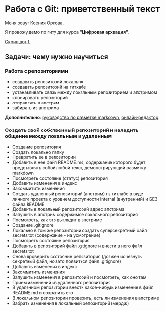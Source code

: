 # Работа с Git: приветственный текст

Меня зовут Ксения Орлова.

Я провожу демо по гиту для курса **"Цифровая архвация"**.

[Скриншот 1.](screenshots/screenshot_git_1.jpg)

## Задачи: чему нужно научиться

### Работа с репозиториями
- создавать репозиторий локально
- создавать репозиторий на гитхабе
- устанавливать связь между локальным репозиторием и апстримом
- клонировать репозиторий
- отправлять в апстрим
- забирать из апстрима

**Дополнительно**:
[руководство по разметке markdown](https://gist.github.com/Jekins/2bf2d0638163f1294637), [онлайн-редактор](https://stackedit.io/app).

### Создать свой собственный репозиторий и наладить общение между локальным и удаленным
- Создание репозитория
- Создать локально папку
- Превратить ее в репозиторий
- Добавить в нее файл README.md, содержание которого будет представлять собой любой текст, демонстрирующий разметку markdown
- Посмотреть состояние (статус) репозитория
- Добавить изменения в индекс
- Закоммитить изменения
- Создать удаленный репозиторий (апстрим) на гитлабе в виде личного проекта с уровнем доступности Internal (внутренний) и БЕЗ файла README
- Добавить в локальный репозиторий адрес апстрима
- Запушить в апстрим содержимое локального репозитория
- Посмотреть, как это выглядит в апстриме
- Создание .gitignore
- Локально в том же репозитории создать суперсекретный файл secrets.txt (содержание - на усмотрение)
- Посмотреть состояние репозитория
- Добавить в репозиторий файл .gitignore и внести в него файл secrets.txt
- Снова проверить состояние репозитория (должен исчезнуть секретный файл, но зато появиться файл .gitignore)
- Добавить изменения в индекс
- Закоммитить изменения
- Запушить изменения в репозиторий и посмотреть, как оно там
- Прием изменений из удаленного репозитория
- В удаленном репозитории внести какое-нибудь изменение в файл README.md и сохранить его
- В локальном репозитории проверить, есть ли изменения в апстриме
- Забрать изменения в локальный репозиторий (мердж)

